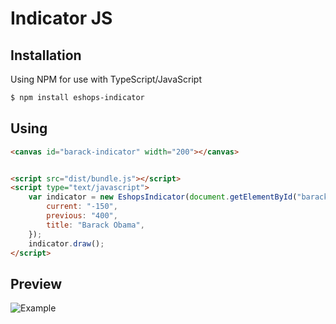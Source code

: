 # Indicator JS

## Installation
Using NPM for use with TypeScript/JavaScript
```sh
$ npm install eshops-indicator
```

## Using

```html  
<canvas id="barack-indicator" width="200"></canvas>


<script src="dist/bundle.js"></script>
<script type="text/javascript">
    var indicator = new EshopsIndicator(document.getElementById("barack-indicator"), {
        current: "-150",
        previous: "400",
        title: "Barack Obama",
    });
    indicator.draw();
</script>

```


## Preview
![Example](https://gebeto.github.io/eshops-indicator/example.png)
